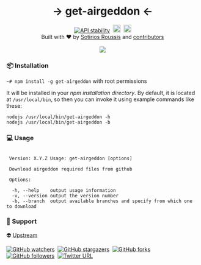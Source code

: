 <h1 align="center">&#8594; get-airgeddon &#8592;</h1>

<div align="center">
  <a href="https://nodejs.org/api/documentation.html#documentation_stability_index"><img src="https://img.shields.io/badge/stability-experimental-orange.svg" alt="API stability"/></a>&nbsp;&nbsp;<a href="https://badge.fury.io/js/get-airgeddon"><img src="https://badge.fury.io/js/get-airgeddon.svg" alt="npm version" height="20"></a>&nbsp;&nbsp;<a href="https://travis-ci.org/xtonousou/get-airgeddon"><img src="https://img.shields.io/travis/xtonousou/get-airgeddon.svg" alt="Travis build" height="20"></a>
</div>

<div align="center">
  Built with ❤︎ by
  <a href="https://github.com/xtonousou">Sotirios Roussis</a> and
  <a href="https://github.com/xtonousou/get-airgeddon/graphs/contributors">
    contributors
  </a>
</div>

<br />

<div align="center">
  <a href="https://nodei.co/npm/get-airgeddon/"><img src="https://nodei.co/npm/get-airgeddon.png?downloads=true&downloadRank=true&stars=true"></a>
</div>

### :package: Installation

`~# npm install -g get-airgeddon` with root permissions

It will be installed in your _npm installation directory_. By default, it is located at `/usr/local/bin`, so then you can invoke it using example commands like these:

```
nodejs /usr/local/bin/get-airgeddon -h
nodejs /usr/local/bin/get-airgeddon -b
```

### :computer: Usage

```

 Version: X.Y.Z Usage: get-airgeddon [options]

 Download airgeddon required files from github

 Options:

  -h, --help	output usage information
  -v, --version	output the version number
  -b, --branch	output available branches and specify from which one to download

```

### :pray: Support

:alien: [Upstream](https://github.com/v1s1t0r1sh3r3/airgeddon)

[![GitHub watchers](https://img.shields.io/github/watchers/xtonousou/get-airgeddon.svg?style=social&label=Watch)](https://github.com/xtonousou/get-airgeddon/subscription)&nbsp;&nbsp;[![GitHub stargazers](https://img.shields.io/github/stars/xtonousou/get-airgeddon.svg?style=social&label=Star)](https://github.com/xtonousou/get-airgeddon)&nbsp;&nbsp;[![GitHub forks](https://img.shields.io/github/forks/xtonousou/get-airgeddon.svg?style=social&label=Fork)](https://github.com/xtonousou/get-airgeddon/fork)&nbsp;&nbsp;[![GitHub followers](https://img.shields.io/github/followers/xtonousou.svg?style=social&label=Follow)](https://github.com/xtonousou)&nbsp;&nbsp;[![Twitter URL](https://img.shields.io/twitter/url/http/shields.io.svg?style=social)](https://twitter.com/intent/tweet?text=Download%20airgeddon%27s%20required%20files%20from%20github.%20%20https://github.com/xtonousou/get-airgeddon%20%20https://www.npmjs.com/package/get-airgeddon)

[airgeddon]: https://github.com/v1s1t0r1sh3r3/airgeddon "by v1s1t0r"
